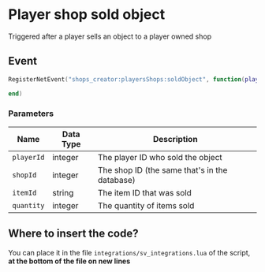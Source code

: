 # Player shop sold object

Triggered after a player sells an object to a player owned shop

## Event

```lua
RegisterNetEvent("shops_creator:playersShops:soldObject", function(playerId, shopId, itemId, quantity)

end)
```

### Parameters

| Name       | Data Type | Description                                   |
| ---------- | --------- | --------------------------------------------- |
| `playerId` | integer   | The player ID who sold the object             |
| `shopId`   | integer   | The shop ID (the same that's in the database) |
| `itemId`   | string    | The item ID that was sold                     |
| `quantity` | integer   | The quantity of items sold                    |

## Where to insert the code?

You can place it in the file `integrations/sv_integrations.lua` of the script, **at the bottom of the file on new lines**
